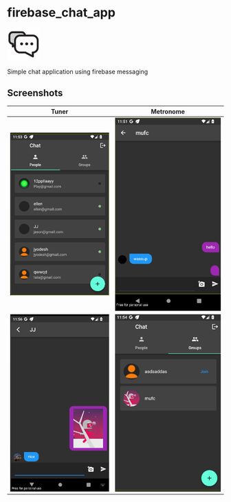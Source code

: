 # firebase_chat_app

<img src='/assets/logo.png' width=15% />

Simple chat application using firebase messaging



## Screenshots
Tuner             |  Metronome
:-------------------------:|:-------------------------:
![My Image](screenshots/people.png) |  ![My Image](screenshots/grp.png)
![My Image](screenshots/oneonone.png) |  ![My Image](screenshots/group.png)
